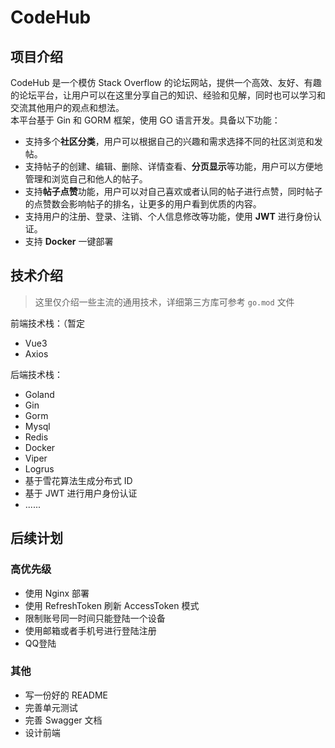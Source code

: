 # CodeHub

## 项目介绍
CodeHub 是一个模仿 Stack Overflow 的论坛网站，提供一个高效、友好、有趣的论坛平台，让用户可以在这里分享自己的知识、经验和见解，同时也可以学习和交流其他用户的观点和想法。  
本平台基于 Gin 和 GORM 框架，使用 GO 语言开发。具备以下功能：
- 支持多个**社区分类**，用户可以根据自己的兴趣和需求选择不同的社区浏览和发帖。
- 支持帖子的创建、编辑、删除、详情查看、**分页显示**等功能，用户可以方便地管理和浏览自己和他人的帖子。
- 支持**帖子点赞**功能，用户可以对自己喜欢或者认同的帖子进行点赞，同时帖子的点赞数会影响帖子的排名，让更多的用户看到优质的内容。
- 支持用户的注册、登录、注销、个人信息修改等功能，使用 **JWT** 进行身份认证。
- 支持 **Docker** 一键部署

## 技术介绍
> 这里仅介绍一些主流的通用技术，详细第三方库可参考 `go.mod` 文件

前端技术栈：（暂定
- Vue3
- Axios

后端技术栈：
- Goland
- Gin
- Gorm
- Mysql
- Redis
- Docker
- Viper
- Logrus
- 基于雪花算法生成分布式 ID
- 基于 JWT 进行用户身份认证
- ......

## 后续计划
### 高优先级
- 使用 Nginx 部署
- 使用 RefreshToken 刷新 AccessToken 模式
- 限制账号同一时间只能登陆一个设备
- 使用邮箱或者手机号进行登陆注册
- QQ登陆
### 其他
- 写一份好的 README
- 完善单元测试
- 完善 Swagger 文档
- 设计前端
